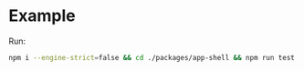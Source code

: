 # Example

Run:

```sh
npm i --engine-strict=false && cd ./packages/app-shell && npm run test:watch
```
